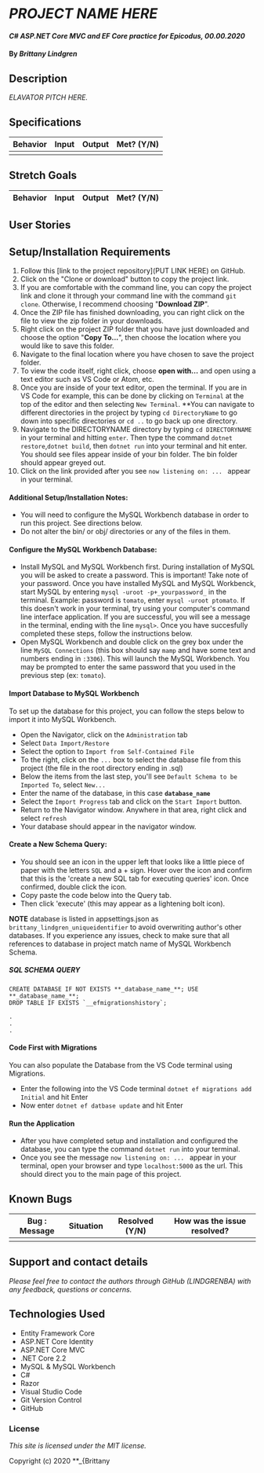 # _PROJECT NAME HERE_

#### _C# ASP.NET Core MVC and EF Core practice for Epicodus, 00.00.2020_

#### By _**Brittany Lindgren**_


## Description

_ELAVATOR PITCH HERE._ 

## Specifications

| Behavior   |   Input   |  Output |  Met? (Y/N)  |
|----------|:-------------:|------:|-----------:|
|  |  |  |  |


## Stretch Goals
| Behavior   |   Input   |  Output |  Met? (Y/N)  |
|----------|:-------------:|------:|-----------:|


## User Stories  


## Setup/Installation Requirements

  1. Follow this [link to the project repository](PUT LINK HERE) on GitHub.  
  2. Click on the "Clone or download" button to copy the project link.     
  3. If you are comfortable with the command line, you can copy the project link and clone it through your command line with the command `git clone`. Otherwise, I recommend choosing "**Download ZIP**".     
   4. Once the ZIP file has finished downloading, you can right click on the file to view the zip folder in your downloads.     
  5. Right click on the project ZIP folder that you have just downloaded and choose the option "**Copy To...**", then choose the location where you would like to save this folder.      
  6. Navigate to the final location where you have chosen to save the project folder.      
  7. To view the code itself, right click, choose **open with...** and open using a text editor such as VS Code or Atom, etc.
  8. Once you are inside of your text editor, open the terminal. If you are in VS Code for example, this can be done by clicking on `Terminal` at the top of the editor and then selecting `New Terminal`. **You can navigate to different directories in the project by typing `cd DirectoryName` to go down into specific directories or `cd ..` to go back up one directory. 
  9. Navigate to the DIRECTORYNAME directory by typing `cd DIRECTORYNAME` in your terminal and hitting `enter`. Then type the command `dotnet restore`,`dotnet build`, then `dotnet run` into your terminal and hit enter. You should see files appear inside of your bin folder. The bin folder should appear greyed out. 
  10. Click on the link provided after you see `now listening on: ... ` appear in your terminal.


#### Additional Setup/Installation Notes:

* You will need to configure the MySQL Workbench database in order to run this project. See directions below.   
* Do not alter the bin/ or obj/ directories or any of the files in them.

#### Configure the MySQL Workbench Database:
* Install MySQL and MySQL Workbench first. During installation of MySQL you will be asked to create a password. This is important! Take note of your password. Once you have installed MySQL and MySQL Workbenck, start MySQL by entering `mysql -uroot -p+_yourpassword_` in the terminal. Example: password is `tomato`, enter `mysql -uroot ptomato`. If this doesn't work in your terminal, try using your computer's command line interface application. If you are successful, you will see a message in the terminal, ending with the line `mysql>`. Once you have succesfully completed these steps, follow the instructions below.
*  Open MySQL Workbench and double click on the grey box under the line `MySQL Connections` (this box should say `mamp` and have some text and numbers ending in `:3306`). This will launch the MySQL Workbench. You may be prompted to enter the same password that you used in the previous step (ex: `tomato`).  


#### Import Database to MySQL Workbench

To set up the database for this project, you can follow the steps below to import it into MySQL Workbench.

  * Open the Navigator, click on the `Administration` tab
  * Select `Data Import/Restore`
  * Select the option to `Import from Self-Contained File`
  * To the right, click on the `...` box to select the database file from this project (the file in the root directory ending in .sql)
  * Below the items from the last step, you'll see `Default Schema to be Imported To`, select  `New...` 
  * Enter the name of the database, in this case **`database_name`**
  * Select the `Import Progress` tab and click on the `Start Import` button.
  * Return to the Navigator window. Anywhere in that area, right click and select `refresh`
  * Your database should appear in the navigator window.    


#### Create a New Schema Query:
* You should see an icon in the upper left that looks like a little piece of paper with the letters `SQL` and a + sign. Hover over the icon and confirm that this is the 'create a new SQL tab for executing queries' icon. Once confirmed, double click the icon.
* Copy paste the code below into the Query tab.
* Then click 'execute' (this may appear as a lightening bolt icon).

**NOTE** database is listed in appsettings.json as `brittany_lindgren_uniqueidentifier` to avoid overwriting author's other databases. If you experience any issues, check to make sure that all references to database in project match name of MySQL Workbench Schema.

##### SQL SCHEMA QUERY
```
CREATE DATABASE IF NOT EXISTS **_database_name_**; USE **_database_name_**;
DROP TABLE IF EXISTS `__efmigrationshistory`;

.
.
.

```

#### Code First with Migrations
You can also populate the Database from the VS Code terminal using Migrations.
*  Enter the following into the VS Code terminal `dotnet ef migrations add Initial` and hit Enter
* Now enter `dotnet ef datbase update` and hit Enter


#### Run the Application
* After you have completed setup and installation and configured the database, you can type the command `dotnet run` into your terminal.
* Once you see the message `now listening on: ... ` appear in your terminal, open your browser and type `localhost:5000` as the url. This should direct you to the main page of this project.


## Known Bugs

| Bug : Message |  Situation  | Resolved (Y/N) |  How was the issue resolved?  |
| ------- | ----- | ------ | ------- |
|  |  |  |  |


## Support and contact details

_Please feel free to contact the authors through GitHub (LINDGRENBA) with any feedback, questions or concerns._


## Technologies Used

* Entity Framework Core
* ASP.NET Core Identity
* ASP.NET Core MVC
* .NET Core 2.2
* MySQL & MySQL Workbench
* C#
* Razor
* Visual Studio Code
* Git Version Control
* GitHub


### License

*This site is licensed under the MIT license.*

Copyright (c) 2020 **_{Brittany 